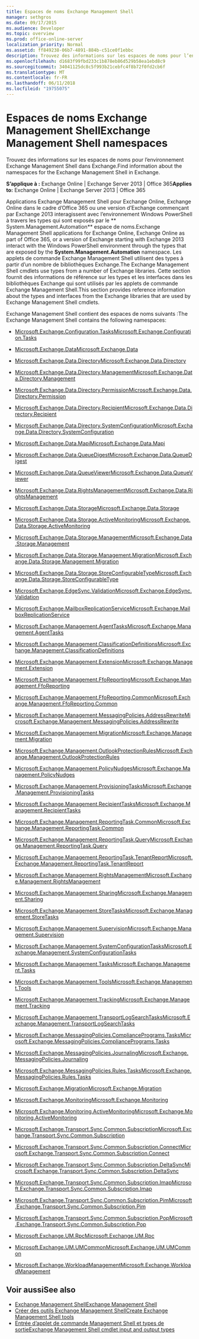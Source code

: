 ```yaml
---
title: Espaces de noms Exchange Management Shell
manager: sethgros
ms.date: 09/17/2015
ms.audience: Developer
ms.topic: overview
ms.prod: office-online-server
localization_priority: Normal
ms.assetid: ff849238-06b7-4891-884b-c51ce0f1ebbc
description: Trouvez des informations sur les espaces de noms pour l’environnement Exchange Management Shell dans Exchange.
ms.openlocfilehash: d1683f99fbd233c1b878eb86d529b58ea1ebd8c9
ms.sourcegitcommit: 34041125dc8c5f993b21cebfc4f8b72f0fd2cb6f
ms.translationtype: MT
ms.contentlocale: fr-FR
ms.lasthandoff: 06/11/2018
ms.locfileid: "19755075"
---
```

# <a name="exchange-management-shell-namespaces"></a><span data-ttu-id="e822b-103">Espaces de noms Exchange Management Shell</span><span class="sxs-lookup"><span data-stu-id="e822b-103">Exchange Management Shell namespaces</span></span>

<span data-ttu-id="e822b-104">Trouvez des informations sur les espaces de noms pour l’environnement Exchange Management Shell dans Exchange.</span><span class="sxs-lookup"><span data-stu-id="e822b-104">Find information about the namespaces for the Exchange Management Shell in Exchange.</span></span>
  
<span data-ttu-id="e822b-105">**S’applique à :** Exchange Online | Exchange Server 2013 | Office 365</span><span class="sxs-lookup"><span data-stu-id="e822b-105">**Applies to:** Exchange Online | Exchange Server 2013 | Office 365</span></span>
  
<span data-ttu-id="e822b-106">Applications Exchange Management Shell pour Exchange Online, Exchange Online dans le cadre d’Office 365 ou une version d’Exchange commençant par Exchange 2013 interagissent avec l’environnement Windows PowerShell à travers les types qui sont exposés par le ** System.Management.Automation** espace de noms.</span><span class="sxs-lookup"><span data-stu-id="e822b-106">Exchange Management Shell applications for Exchange Online, Exchange Online as part of Office 365, or a version of Exchange starting with Exchange 2013 interact with the Windows PowerShell environment through the types that are exposed by the **System.Management.Automation** namespace.</span></span> <span data-ttu-id="e822b-107">Les applets de commande Exchange Management Shell utilisent des types à partir d’un nombre de bibliothèques Exchange.</span><span class="sxs-lookup"><span data-stu-id="e822b-107">The Exchange Management Shell cmdlets use types from a number of Exchange libraries.</span></span> <span data-ttu-id="e822b-108">Cette section fournit des informations de référence sur les types et les interfaces dans les bibliothèques Exchange qui sont utilisés par les applets de commande Exchange Management Shell.</span><span class="sxs-lookup"><span data-stu-id="e822b-108">This section provides reference information about the types and interfaces from the Exchange libraries that are used by Exchange Management Shell cmdlets.</span></span> 
  
<span data-ttu-id="e822b-109">Exchange Management Shell contient des espaces de noms suivants :</span><span class="sxs-lookup"><span data-stu-id="e822b-109">The Exchange Management Shell contains the following namespaces:</span></span>
  
- [<span data-ttu-id="e822b-110">Microsoft.Exchange.Configuration.Tasks</span><span class="sxs-lookup"><span data-stu-id="e822b-110">Microsoft.Exchange.Configuration.Tasks</span></span>](https://msdn.microsoft.com/library/Microsoft.Exchange.Configuration.Tasks.aspx)
    
- [<span data-ttu-id="e822b-111">Microsoft.Exchange.Data</span><span class="sxs-lookup"><span data-stu-id="e822b-111">Microsoft.Exchange.Data</span></span>](https://msdn.microsoft.com/library/Microsoft.Exchange.Data.aspx)
    
- [<span data-ttu-id="e822b-112">Microsoft.Exchange.Data.Directory</span><span class="sxs-lookup"><span data-stu-id="e822b-112">Microsoft.Exchange.Data.Directory</span></span>](https://msdn.microsoft.com/library/Microsoft.Exchange.Data.Directory.aspx)
    
- [<span data-ttu-id="e822b-113">Microsoft.Exchange.Data.Directory.Management</span><span class="sxs-lookup"><span data-stu-id="e822b-113">Microsoft.Exchange.Data.Directory.Management</span></span>](https://msdn.microsoft.com/library/Microsoft.Exchange.Data.Directory.Management.aspx)
    
- [<span data-ttu-id="e822b-114">Microsoft.Exchange.Data.Directory.Permission</span><span class="sxs-lookup"><span data-stu-id="e822b-114">Microsoft.Exchange.Data.Directory.Permission</span></span>](https://msdn.microsoft.com/library/Microsoft.Exchange.Data.Directory.Permission.aspx)
    
- [<span data-ttu-id="e822b-115">Microsoft.Exchange.Data.Directory.Recipient</span><span class="sxs-lookup"><span data-stu-id="e822b-115">Microsoft.Exchange.Data.Directory.Recipient</span></span>](https://msdn.microsoft.com/library/Microsoft.Exchange.Data.Directory.Recipient.aspx)
    
- [<span data-ttu-id="e822b-116">Microsoft.Exchange.Data.Directory.SystemConfiguration</span><span class="sxs-lookup"><span data-stu-id="e822b-116">Microsoft.Exchange.Data.Directory.SystemConfiguration</span></span>](https://msdn.microsoft.com/library/Microsoft.Exchange.Data.Directory.SystemConfiguration.aspx)
    
- [<span data-ttu-id="e822b-117">Microsoft.Exchange.Data.Mapi</span><span class="sxs-lookup"><span data-stu-id="e822b-117">Microsoft.Exchange.Data.Mapi</span></span>](https://msdn.microsoft.com/library/Microsoft.Exchange.Data.Mapi.aspx)
    
- [<span data-ttu-id="e822b-118">Microsoft.Exchange.Data.QueueDigest</span><span class="sxs-lookup"><span data-stu-id="e822b-118">Microsoft.Exchange.Data.QueueDigest</span></span>](https://msdn.microsoft.com/library/Microsoft.Exchange.Data.QueueDigest.aspx)
    
- [<span data-ttu-id="e822b-119">Microsoft.Exchange.Data.QueueViewer</span><span class="sxs-lookup"><span data-stu-id="e822b-119">Microsoft.Exchange.Data.QueueViewer</span></span>](https://msdn.microsoft.com/library/Microsoft.Exchange.Data.QueueViewer.aspx)
    
- [<span data-ttu-id="e822b-120">Microsoft.Exchange.Data.RightsManagement</span><span class="sxs-lookup"><span data-stu-id="e822b-120">Microsoft.Exchange.Data.RightsManagement</span></span>](https://msdn.microsoft.com/library/Microsoft.Exchange.Data.RightsManagement.aspx)
    
- [<span data-ttu-id="e822b-121">Microsoft.Exchange.Data.Storage</span><span class="sxs-lookup"><span data-stu-id="e822b-121">Microsoft.Exchange.Data.Storage</span></span>](https://msdn.microsoft.com/library/Microsoft.Exchange.Data.Storage.aspx)
    
- [<span data-ttu-id="e822b-122">Microsoft.Exchange.Data.Storage.ActiveMonitoring</span><span class="sxs-lookup"><span data-stu-id="e822b-122">Microsoft.Exchange.Data.Storage.ActiveMonitoring</span></span>](https://msdn.microsoft.com/library/Microsoft.Exchange.Data.Storage.ActiveMonitoring.aspx)
    
- [<span data-ttu-id="e822b-123">Microsoft.Exchange.Data.Storage.Management</span><span class="sxs-lookup"><span data-stu-id="e822b-123">Microsoft.Exchange.Data.Storage.Management</span></span>](https://msdn.microsoft.com/library/Microsoft.Exchange.Data.Storage.Management.aspx)
    
- [<span data-ttu-id="e822b-124">Microsoft.Exchange.Data.Storage.Management.Migration</span><span class="sxs-lookup"><span data-stu-id="e822b-124">Microsoft.Exchange.Data.Storage.Management.Migration</span></span>](https://msdn.microsoft.com/library/Microsoft.Exchange.Data.Storage.Management.Migration.aspx)
    
- [<span data-ttu-id="e822b-125">Microsoft.Exchange.Data.Storage.StoreConfigurableType</span><span class="sxs-lookup"><span data-stu-id="e822b-125">Microsoft.Exchange.Data.Storage.StoreConfigurableType</span></span>](https://msdn.microsoft.com/library/Microsoft.Exchange.Data.Storage.StoreConfigurableType.aspx)
    
- [<span data-ttu-id="e822b-126">Microsoft.Exchange.EdgeSync.Validation</span><span class="sxs-lookup"><span data-stu-id="e822b-126">Microsoft.Exchange.EdgeSync.Validation</span></span>](https://msdn.microsoft.com/library/Microsoft.Exchange.EdgeSync.Validation.aspx)
    
- [<span data-ttu-id="e822b-127">Microsoft.Exchange.MailboxReplicationService</span><span class="sxs-lookup"><span data-stu-id="e822b-127">Microsoft.Exchange.MailboxReplicationService</span></span>](https://msdn.microsoft.com/library/Microsoft.Exchange.MailboxReplicationService.aspx)
    
- [<span data-ttu-id="e822b-128">Microsoft.Exchange.Management.AgentTasks</span><span class="sxs-lookup"><span data-stu-id="e822b-128">Microsoft.Exchange.Management.AgentTasks</span></span>](https://msdn.microsoft.com/library/Microsoft.Exchange.Management.AgentTasks.aspx)
    
- [<span data-ttu-id="e822b-129">Microsoft.Exchange.Management.ClassificationDefinitions</span><span class="sxs-lookup"><span data-stu-id="e822b-129">Microsoft.Exchange.Management.ClassificationDefinitions</span></span>](https://msdn.microsoft.com/library/Microsoft.Exchange.Management.ClassificationDefinitions.aspx)
    
- [<span data-ttu-id="e822b-130">Microsoft.Exchange.Management.Extension</span><span class="sxs-lookup"><span data-stu-id="e822b-130">Microsoft.Exchange.Management.Extension</span></span>](https://msdn.microsoft.com/library/Microsoft.Exchange.Management.Extension.aspx)
    
- [<span data-ttu-id="e822b-131">Microsoft.Exchange.Management.FfoReporting</span><span class="sxs-lookup"><span data-stu-id="e822b-131">Microsoft.Exchange.Management.FfoReporting</span></span>](https://msdn.microsoft.com/library/Microsoft.Exchange.Management.FfoReporting.aspx)
    
- [<span data-ttu-id="e822b-132">Microsoft.Exchange.Management.FfoReporting.Common</span><span class="sxs-lookup"><span data-stu-id="e822b-132">Microsoft.Exchange.Management.FfoReporting.Common</span></span>](https://msdn.microsoft.com/library/Microsoft.Exchange.Management.FfoReporting.Common.aspx)
    
- [<span data-ttu-id="e822b-133">Microsoft.Exchange.Management.MessagingPolicies.AddressRewrite</span><span class="sxs-lookup"><span data-stu-id="e822b-133">Microsoft.Exchange.Management.MessagingPolicies.AddressRewrite</span></span>](https://msdn.microsoft.com/library/Microsoft.Exchange.Management.MessagingPolicies.AddressRewrite.aspx)
    
- [<span data-ttu-id="e822b-134">Microsoft.Exchange.Management.Migration</span><span class="sxs-lookup"><span data-stu-id="e822b-134">Microsoft.Exchange.Management.Migration</span></span>](https://msdn.microsoft.com/library/Microsoft.Exchange.Management.Migration.aspx)
    
- [<span data-ttu-id="e822b-135">Microsoft.Exchange.Management.OutlookProtectionRules</span><span class="sxs-lookup"><span data-stu-id="e822b-135">Microsoft.Exchange.Management.OutlookProtectionRules</span></span>](https://msdn.microsoft.com/library/Microsoft.Exchange.Management.OutlookProtectionRules.aspx)
    
- [<span data-ttu-id="e822b-136">Microsoft.Exchange.Management.PolicyNudges</span><span class="sxs-lookup"><span data-stu-id="e822b-136">Microsoft.Exchange.Management.PolicyNudges</span></span>](https://msdn.microsoft.com/library/Microsoft.Exchange.Management.PolicyNudges.aspx)
    
- [<span data-ttu-id="e822b-137">Microsoft.Exchange.Management.ProvisioningTasks</span><span class="sxs-lookup"><span data-stu-id="e822b-137">Microsoft.Exchange.Management.ProvisioningTasks</span></span>](https://msdn.microsoft.com/library/Microsoft.Exchange.Management.ProvisioningTasks.aspx)
    
- [<span data-ttu-id="e822b-138">Microsoft.Exchange.Management.RecipientTasks</span><span class="sxs-lookup"><span data-stu-id="e822b-138">Microsoft.Exchange.Management.RecipientTasks</span></span>](https://msdn.microsoft.com/library/Microsoft.Exchange.Management.RecipientTasks.aspx)
    
- [<span data-ttu-id="e822b-139">Microsoft.Exchange.Management.ReportingTask.Common</span><span class="sxs-lookup"><span data-stu-id="e822b-139">Microsoft.Exchange.Management.ReportingTask.Common</span></span>](https://msdn.microsoft.com/library/Microsoft.Exchange.Management.ReportingTask.Common.aspx)
    
- [<span data-ttu-id="e822b-140">Microsoft.Exchange.Management.ReportingTask.Query</span><span class="sxs-lookup"><span data-stu-id="e822b-140">Microsoft.Exchange.Management.ReportingTask.Query</span></span>](https://msdn.microsoft.com/library/Microsoft.Exchange.Management.ReportingTask.Query.aspx)
    
- [<span data-ttu-id="e822b-141">Microsoft.Exchange.Management.ReportingTask.TenantReport</span><span class="sxs-lookup"><span data-stu-id="e822b-141">Microsoft.Exchange.Management.ReportingTask.TenantReport</span></span>](https://msdn.microsoft.com/library/Microsoft.Exchange.Management.ReportingTask.TenantReport.aspx)
    
- [<span data-ttu-id="e822b-142">Microsoft.Exchange.Management.RightsManagement</span><span class="sxs-lookup"><span data-stu-id="e822b-142">Microsoft.Exchange.Management.RightsManagement</span></span>](https://msdn.microsoft.com/library/Microsoft.Exchange.Management.RightsManagement.aspx)
    
- [<span data-ttu-id="e822b-143">Microsoft.Exchange.Management.Sharing</span><span class="sxs-lookup"><span data-stu-id="e822b-143">Microsoft.Exchange.Management.Sharing</span></span>](https://msdn.microsoft.com/library/Microsoft.Exchange.Management.Sharing.aspx)
    
- [<span data-ttu-id="e822b-144">Microsoft.Exchange.Management.StoreTasks</span><span class="sxs-lookup"><span data-stu-id="e822b-144">Microsoft.Exchange.Management.StoreTasks</span></span>](https://msdn.microsoft.com/library/Microsoft.Exchange.Management.StoreTasks.aspx)
    
- [<span data-ttu-id="e822b-145">Microsoft.Exchange.Management.Supervision</span><span class="sxs-lookup"><span data-stu-id="e822b-145">Microsoft.Exchange.Management.Supervision</span></span>](https://msdn.microsoft.com/library/Microsoft.Exchange.Management.Supervision.aspx)
    
- [<span data-ttu-id="e822b-146">Microsoft.Exchange.Management.SystemConfigurationTasks</span><span class="sxs-lookup"><span data-stu-id="e822b-146">Microsoft.Exchange.Management.SystemConfigurationTasks</span></span>](https://msdn.microsoft.com/library/Microsoft.Exchange.Management.SystemConfigurationTasks.aspx)
    
- [<span data-ttu-id="e822b-147">Microsoft.Exchange.Management.Tasks</span><span class="sxs-lookup"><span data-stu-id="e822b-147">Microsoft.Exchange.Management.Tasks</span></span>](https://msdn.microsoft.com/library/Microsoft.Exchange.Management.Tasks.aspx)
    
- [<span data-ttu-id="e822b-148">Microsoft.Exchange.Management.Tools</span><span class="sxs-lookup"><span data-stu-id="e822b-148">Microsoft.Exchange.Management.Tools</span></span>](https://msdn.microsoft.com/library/Microsoft.Exchange.Management.Tools.aspx)
    
- [<span data-ttu-id="e822b-149">Microsoft.Exchange.Management.Tracking</span><span class="sxs-lookup"><span data-stu-id="e822b-149">Microsoft.Exchange.Management.Tracking</span></span>](https://msdn.microsoft.com/library/Microsoft.Exchange.Management.Tracking.aspx)
    
- [<span data-ttu-id="e822b-150">Microsoft.Exchange.Management.TransportLogSearchTasks</span><span class="sxs-lookup"><span data-stu-id="e822b-150">Microsoft.Exchange.Management.TransportLogSearchTasks</span></span>](https://msdn.microsoft.com/library/Microsoft.Exchange.Management.TransportLogSearchTasks.aspx)
    
- [<span data-ttu-id="e822b-151">Microsoft.Exchange.MessagingPolicies.CompliancePrograms.Tasks</span><span class="sxs-lookup"><span data-stu-id="e822b-151">Microsoft.Exchange.MessagingPolicies.CompliancePrograms.Tasks</span></span>](https://msdn.microsoft.com/library/Microsoft.Exchange.MessagingPolicies.CompliancePrograms.Tasks.aspx)
    
- [<span data-ttu-id="e822b-152">Microsoft.Exchange.MessagingPolicies.Journaling</span><span class="sxs-lookup"><span data-stu-id="e822b-152">Microsoft.Exchange.MessagingPolicies.Journaling</span></span>](https://msdn.microsoft.com/library/Microsoft.Exchange.MessagingPolicies.Journaling.aspx)
    
- [<span data-ttu-id="e822b-153">Microsoft.Exchange.MessagingPolicies.Rules.Tasks</span><span class="sxs-lookup"><span data-stu-id="e822b-153">Microsoft.Exchange.MessagingPolicies.Rules.Tasks</span></span>](https://msdn.microsoft.com/library/Microsoft.Exchange.MessagingPolicies.Rules.Tasks.aspx)
    
- [<span data-ttu-id="e822b-154">Microsoft.Exchange.Migration</span><span class="sxs-lookup"><span data-stu-id="e822b-154">Microsoft.Exchange.Migration</span></span>](https://msdn.microsoft.com/library/Microsoft.Exchange.Migration.aspx)
    
- [<span data-ttu-id="e822b-155">Microsoft.Exchange.Monitoring</span><span class="sxs-lookup"><span data-stu-id="e822b-155">Microsoft.Exchange.Monitoring</span></span>](https://msdn.microsoft.com/library/Microsoft.Exchange.Monitoring.aspx)
    
- [<span data-ttu-id="e822b-156">Microsoft.Exchange.Monitoring.ActiveMonitoring</span><span class="sxs-lookup"><span data-stu-id="e822b-156">Microsoft.Exchange.Monitoring.ActiveMonitoring</span></span>](https://msdn.microsoft.com/library/Microsoft.Exchange.Monitoring.ActiveMonitoring.aspx)
    
- [<span data-ttu-id="e822b-157">Microsoft.Exchange.Transport.Sync.Common.Subscription</span><span class="sxs-lookup"><span data-stu-id="e822b-157">Microsoft.Exchange.Transport.Sync.Common.Subscription</span></span>](https://msdn.microsoft.com/library/Microsoft.Exchange.Transport.Sync.Common.Subscription.aspx)
    
- [<span data-ttu-id="e822b-158">Microsoft.Exchange.Transport.Sync.Common.Subscription.Connect</span><span class="sxs-lookup"><span data-stu-id="e822b-158">Microsoft.Exchange.Transport.Sync.Common.Subscription.Connect</span></span>](https://msdn.microsoft.com/library/Microsoft.Exchange.Transport.Sync.Common.Subscription.Connect.aspx)
    
- [<span data-ttu-id="e822b-159">Microsoft.Exchange.Transport.Sync.Common.Subscription.DeltaSync</span><span class="sxs-lookup"><span data-stu-id="e822b-159">Microsoft.Exchange.Transport.Sync.Common.Subscription.DeltaSync</span></span>](https://msdn.microsoft.com/library/Microsoft.Exchange.Transport.Sync.Common.Subscription.DeltaSync.aspx)
    
- [<span data-ttu-id="e822b-160">Microsoft.Exchange.Transport.Sync.Common.Subscription.Imap</span><span class="sxs-lookup"><span data-stu-id="e822b-160">Microsoft.Exchange.Transport.Sync.Common.Subscription.Imap</span></span>](https://msdn.microsoft.com/library/Microsoft.Exchange.Transport.Sync.Common.Subscription.Imap.aspx)
    
- [<span data-ttu-id="e822b-161">Microsoft.Exchange.Transport.Sync.Common.Subscription.Pim</span><span class="sxs-lookup"><span data-stu-id="e822b-161">Microsoft.Exchange.Transport.Sync.Common.Subscription.Pim</span></span>](https://msdn.microsoft.com/library/Microsoft.Exchange.Transport.Sync.Common.Subscription.Pim.aspx)
    
- [<span data-ttu-id="e822b-162">Microsoft.Exchange.Transport.Sync.Common.Subscription.Pop</span><span class="sxs-lookup"><span data-stu-id="e822b-162">Microsoft.Exchange.Transport.Sync.Common.Subscription.Pop</span></span>](https://msdn.microsoft.com/library/Microsoft.Exchange.Transport.Sync.Common.Subscription.Pop.aspx)
    
- [<span data-ttu-id="e822b-163">Microsoft.Exchange.UM.Rpc</span><span class="sxs-lookup"><span data-stu-id="e822b-163">Microsoft.Exchange.UM.Rpc</span></span>](https://msdn.microsoft.com/library/Microsoft.Exchange.UM.Rpc.aspx)
    
- [<span data-ttu-id="e822b-164">Microsoft.Exchange.UM.UMCommon</span><span class="sxs-lookup"><span data-stu-id="e822b-164">Microsoft.Exchange.UM.UMCommon</span></span>](https://msdn.microsoft.com/library/Microsoft.Exchange.UM.UMCommon.aspx)
    
- [<span data-ttu-id="e822b-165">Microsoft.Exchange.WorkloadManagement</span><span class="sxs-lookup"><span data-stu-id="e822b-165">Microsoft.Exchange.WorkloadManagement</span></span>](https://msdn.microsoft.com/library/Microsoft.Exchange.WorkloadManagement.aspx)
    
## <a name="see-also"></a><span data-ttu-id="e822b-166">Voir aussi</span><span class="sxs-lookup"><span data-stu-id="e822b-166">See also</span></span>

- [<span data-ttu-id="e822b-167">Exchange Management Shell</span><span class="sxs-lookup"><span data-stu-id="e822b-167">Exchange Management Shell</span></span>](exchange-management-shell.md)  
- [<span data-ttu-id="e822b-168">Créer des outils Exchange Management Shell</span><span class="sxs-lookup"><span data-stu-id="e822b-168">Create Exchange Management Shell tools</span></span>](create-exchange-management-shell-tools.md) 
- [<span data-ttu-id="e822b-169">Entrée d’applet de commande Management Shell et types de sortie</span><span class="sxs-lookup"><span data-stu-id="e822b-169">Exchange Management Shell cmdlet input and output types</span></span>](exchange-management-shell-cmdlet-input-and-output-types.md)
    

